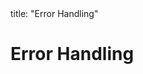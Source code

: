 <frontmatter>
title: "Error Handling"
</frontmatter>

<link rel="stylesheet" href="{{baseUrl}}/css/textbook.css">

<div class="website-content" id="all">

<div id="title">

# Error Handling
</div>
<div id="main">

<panel header="## Introduction" type="seamless" alt="introduction" expanded >
  <include src="introduction/index.md#main" />
</panel>

<panel header="## Exceptions" type="seamless" alt="exceptions" expanded >
  <include src="exceptions/index.md#main" />
</panel>

<panel header="## Assertions" type="seamless" alt="assertions" expanded >
  <include src="assertions/index.md#main" />
</panel>

<panel header="## Logging" type="seamless" alt="logging" expanded >
  <include src="logging/index.md#main" />
</panel>

<panel header="## Defensive Programming" type="seamless" alt="defensive programming" expanded >
  <include src="defensiveProgramming/index.md#main" />
</panel>

<panel header="## Design-by-Contract Approach" type="seamless" alt="logging" expanded >
  <include src="designByContract/index.md#main" />
</panel>

</div>

</div>
